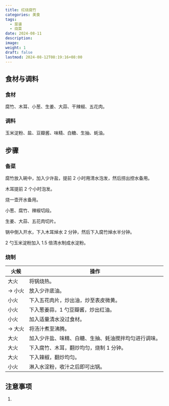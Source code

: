 ```yaml
---
title: 红烧腐竹
categories: 美食
tags:
  - 菜谱
  - 烧菜
date: 2024-08-11
description: 
image: 
weight: 1
draft: false
lastmod: 2024-08-12T08:19:16+08:00
---
```

## 食材与调料

### 食材

腐竹、木耳、小葱、生姜、大蒜、干辣椒、五花肉。

### 调料

玉米淀粉、盐、豆瓣酱、味精、白糖、生抽、蚝油。

## 步骤

### 备菜

腐竹放入碗中，加入少许盐，提前 2 小时用清水泡发，然后捞出控水备用。

木耳提前 2 个小时泡发。

烧一壶开水备用。

小葱、腐竹、辣椒切段。

生姜、大蒜、五花肉切片。

锅中倒入开水，下入木耳焯水 2 分钟，然后下入腐竹焯水半分钟。

2 勺玉米淀粉加入 1.5 倍清水制成水淀粉。

### 烧制

| 火候    | 操作                         |
| ----- | -------------------------- |
| 大火    | 将锅烧热。                      |
| -> 小火 | 放入少许底油。                    |
| 小火    | 下入五花肉片，炒出油，炒至表皮微黄。         |
| 小火    | 下入葱姜蒜，1 勺豆瓣酱，炒出红油。         |
| 小火    | 加入适量清水没过食材。                |
| -> 大火 | 将汤汁煮至沸腾。                   |
| 大火    | 加入少许盐、味精、白糖、生抽、蚝油搅拌均匀进行调味。 |
| 大火    | 下入腐竹、木耳，翻炒均匀，烧制 1 分钟。      |
| 大火    | 下入辣椒，翻炒均匀。                 |
| 小火    | 淋入水淀粉，收汁之后即可出锅。            |

## 注意事项

1. 


